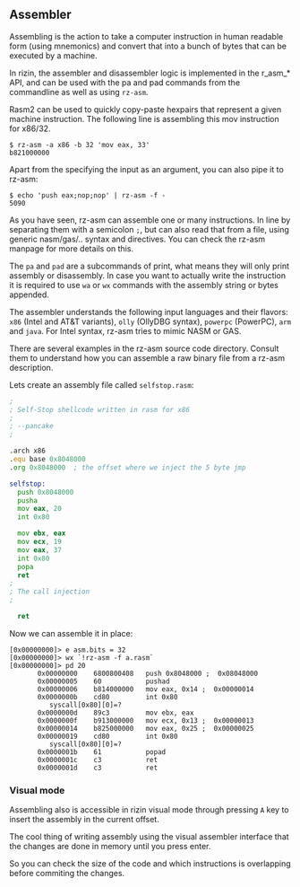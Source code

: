 ## Assembler

Assembling is the action to take a computer instruction in human readable form (using mnemonics) and convert that into a bunch of bytes that can be executed by a machine.

In rizin, the assembler and disassembler logic is implemented in the r_asm_* API, and can be used with the pa and pad commands from the commandline as well as using `rz-asm`.

Rasm2 can be used to quickly copy-paste hexpairs that represent a given machine instruction. The following line is assembling this mov instruction for x86/32.

```
$ rz-asm -a x86 -b 32 'mov eax, 33'
b821000000
```

Apart from the specifying the input as an argument, you can also pipe it to rz-asm:

```
$ echo 'push eax;nop;nop' | rz-asm -f -
5090
```

As you have seen, rz-asm can assemble one or many instructions. In line by separating them with a semicolon `;`, but can also read that from a file, using generic nasm/gas/.. syntax and directives. You can check the rz-asm manpage for more details on this.

The `pa` and `pad` are a subcommands of print, what means they will only print assembly or disassembly. In case you want to actually write the instruction it is required to use `wa` or `wx` commands with the assembly string or bytes appended.

The assembler understands the following input languages and their flavors: `x86` (Intel and AT&T variants), `olly` (OllyDBG syntax), `powerpc` (PowerPC), `arm` and `java`. For Intel syntax, rz-asm tries to mimic NASM or GAS.

There are several examples in the rz-asm source code directory. Consult them to understand how you can assemble a raw binary file from a rz-asm description.

Lets create an assembly file called `selfstop.rasm`:

```asm
;
; Self-Stop shellcode written in rasm for x86
;
; --pancake
;

.arch x86
.equ base 0x8048000
.org 0x8048000  ; the offset where we inject the 5 byte jmp

selfstop:
  push 0x8048000
  pusha
  mov eax, 20
  int 0x80

  mov ebx, eax
  mov ecx, 19
  mov eax, 37
  int 0x80
  popa
  ret
;
; The call injection
;

  ret
```

Now we can assemble it in place:

```
[0x00000000]> e asm.bits = 32
[0x00000000]> wx `!rz-asm -f a.rasm`
[0x00000000]> pd 20
	   0x00000000    6800800408   push 0x8048000 ;  0x08048000
	   0x00000005    60           pushad
	   0x00000006    b814000000   mov eax, 0x14 ;  0x00000014
	   0x0000000b    cd80         int 0x80
		  syscall[0x80][0]=?
	   0x0000000d    89c3         mov ebx, eax
	   0x0000000f    b913000000   mov ecx, 0x13 ;  0x00000013
	   0x00000014    b825000000   mov eax, 0x25 ;  0x00000025
	   0x00000019    cd80         int 0x80
		  syscall[0x80][0]=?
	   0x0000001b    61           popad
	   0x0000001c    c3           ret
	   0x0000001d    c3           ret
```

### Visual mode

Assembling also is accessible in rizin visual mode through pressing `A` key to insert the assembly in the current offset.

The cool thing of writing assembly using the visual assembler interface that the changes are done in memory until you press enter.

So you can check the size of the code and which instructions is overlapping before commiting the changes.

